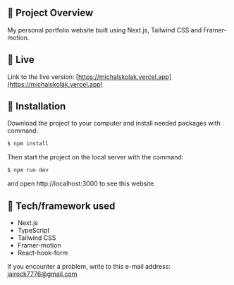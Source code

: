 ## 🎉 Project Overview

My personal portfolio website built using Next.js, Tailwind CSS and Framer-motion.

## 📍 Live

Link to the live version: [https://michalskolak.vercel.app](https://michalskolak.vercel.app)

## 💾 Installation

Download the project to your computer and install needed packages with command:

```bash
$ npm install
```

Then start the project on the local server with the command:

```bash
$ npm run dev
```

and open http://localhost:3000 to see this website.

## 🔧 Tech/framework used

- Next.js
- TypeScript
- Tailwind CSS
- Framer-motion
- React-hook-form

If you encounter a problem, write to this e-mail address: [jairock7776@gmail.com](mailto:jairock7776@gmail.com)
